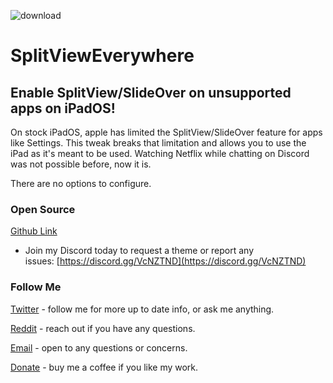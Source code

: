 ![download]([https://i.ibb.co/VDDzgbn/Close-All-Banner.png](https://i.ibb.co/gtpf74S/SVEVID.png))

# SplitViewEverywhere
## Enable SplitView/SlideOver on unsupported apps on iPadOS!

On stock iPadOS, apple has limited the SplitView/SlideOver feature for apps like Settings.
This tweak breaks that limitation and allows you to use the iPad as it's meant to be used.
Watching Netflix while chatting on Discord was not possible before, now it is.

There are no options to configure.

### Open Source
[Github Link](https://github.com/nahtedetihw/SplitViewEverywhere)

* Join my Discord today to request a theme or report any issues: [https://discord.gg/VcNZTND](https://discord.gg/VcNZTND)

### Follow Me
[Twitter](https://twitter.com/ethanwhited) - follow me for more up to date info, or ask me anything.

[Reddit](https://www.reddit.com/user/Nahtedetihw) - reach out if you have any questions.

[Email](mailto:ethanwhited2208@gmail.com) - open to any questions or concerns.

[Donate](https://paypal.me/nahtdetihw) - buy me a coffee if you like my work.
